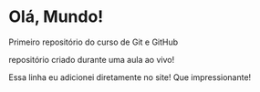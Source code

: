 # Olá, Mundo!
 Primeiro repositório do curso de Git e GitHub

 repositório criado durante uma aula ao vivo!
 
Essa linha eu adicionei diretamente no site! Que impressionante!
